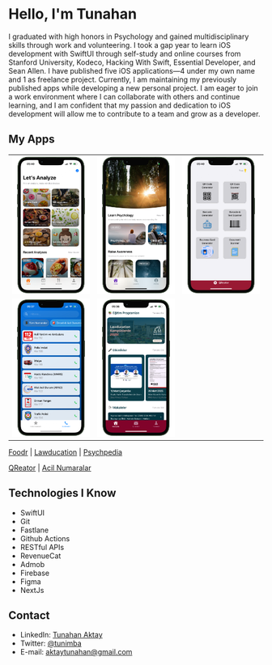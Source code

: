 # Hello, I'm Tunahan
I graduated with high honors in Psychology and gained multidisciplinary skills through work and volunteering. I took a gap year to learn iOS development with SwiftUI through self-study and online courses from Stanford University, Kodeco, Hacking With Swift, Essential Developer, and Sean Allen. I have published five iOS applications—4 under my own name and 1 as freelance project. Currently, I am maintaining my previously published apps while developing a new personal project. I am eager to join a work environment where I can collaborate with others and continue learning, and I am confident that my passion and dedication to iOS development will allow me to contribute to a team and grow as a developer.

## My Apps
<div align="center">
  <table border="0">
    <tr>
      <td align="center">
        <a href="https://apps.apple.com/tr/app/id6742585033">
          <img src="images/foodr.png" width="200"/>
        </a>
      </td>
      <td align="center">
        <a href="https://apps.apple.com/tr/app/psychpedia-psychology-focus/id6472971185">
          <img src="images/psychpedia.png" width="200"/>
        </a>
      </td>
      <td align="center">
        <a href="https://apps.apple.com/tr/app/qreator-qr-kod-barkod-okuyucu/id6737692733?l=tr">
          <img src="images/qreator.png" width="200"/>
        </a>
      </td>
    </tr>
    <tr>
      <td align="center">
        <a href="https://apps.apple.com/tr/app/acil-numaralar-türkiye/id6505045783?l=tr">
          <img src="images/acilnumaralar.png" width="200"/>
        </a>
      </td>
      <td align="center">
        <a href="https://apps.apple.com/tr/app/lawducation-hukuk-e.itim/id6739732386?l=tr">
          <img src="images/lawducation.png" width="200"/>
        </a>
      </td>
    </tr>
  </table>
</div>

[Foodr](https://apps.apple.com/app/id6742585033) | [Lawducation](https://apps.apple.com/tr/app/lawducation-hukuk-e.itim/id6739732386?l=tr) | [Psychpedia](https://apps.apple.com/tr/app/psychpedia-psychology-focus/id6472971185)

[QReator](https://apps.apple.com/tr/app/qreator-qr-kod-barkod-okuyucu/id6737692733?l=tr) | [Acil Numaralar](https://apps.apple.com/tr/app/acil-numaralar-türkiye/id6505045783?l=tr)

## Technologies I Know
- SwiftUI
- Git
- Fastlane
- Github Actions
- RESTful APIs
- RevenueCat
- Admob
- Firebase
- Figma
- NextJs

## Contact
- LinkedIn: [Tunahan Aktay](https://linkedin.com/in/tunahan-aktay)
- Twitter: [@tunimba](https://twitter.com/tunimba)
- E-mail: [aktaytunahan@gmail.com](mailto:aktaytunahan@gmail.com)
